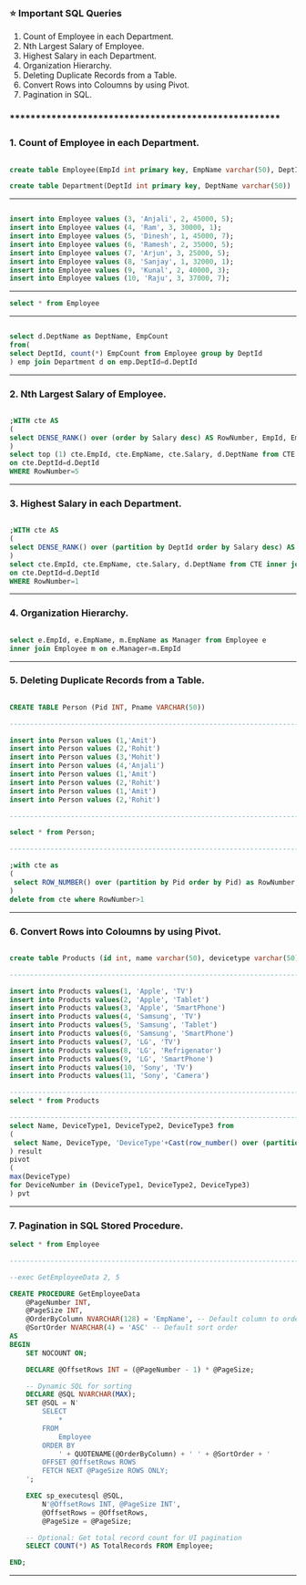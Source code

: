 ### :star: Important SQL Queries

1. Count of Employee in each Department.
2. Nth Largest Salary of Employee.
3. Highest Salary in each Department.
4. Organization Hierarchy.
5. Deleting Duplicate Records from a Table.
6. Convert Rows into Coloumns by using Pivot.
7. Pagination in SQL.

### ****************************************************

### 1. Count of Employee in each Department.

```sql

create table Employee(EmpId int primary key, EmpName varchar(50), DeptId int, Salary numeric(18,2), Manager int);

create table Department(DeptId int primary key, DeptName varchar(50))

```
-------------------------------------------------------------------------

```sql

insert into Employee values (3, 'Anjali', 2, 45000, 5);
insert into Employee values (4, 'Ram', 3, 30000, 1);
insert into Employee values (5, 'Dinesh', 1, 45000, 7);
insert into Employee values (6, 'Ramesh', 2, 35000, 5);
insert into Employee values (7, 'Arjun', 3, 25000, 5);
insert into Employee values (8, 'Sanjay', 1, 32000, 1);
insert into Employee values (9, 'Kunal', 2, 40000, 3);
insert into Employee values (10, 'Raju', 3, 37000, 7);

```
-------------------------------------------------------------------------

```sql
select * from Employee
```
-------------------------------------------------------------------------

```sql

select d.DeptName as DeptName, EmpCount
from(
select DeptId, count(*) EmpCount from Employee group by DeptId
) emp join Department d on emp.DeptId=d.DeptId

```
-------------------------------------------------------------------------

### 2. Nth Largest Salary of Employee.

```sql

;WITH cte AS
(
select DENSE_RANK() over (order by Salary desc) AS RowNumber, EmpId, EmpName, Salary, DeptId from Employee
)
select top (1) cte.EmpId, cte.EmpName, cte.Salary, d.DeptName from CTE inner join Department d 
on cte.DeptId=d.DeptId 
WHERE RowNumber=5

```
-------------------------------------------------------------------------

### 3. Highest Salary in each Department.

```sql

;WITH cte AS
(
select DENSE_RANK() over (partition by DeptId order by Salary desc) AS RowNumber, EmpId, EmpName, Salary, DeptId from Employee
)
select cte.EmpId, cte.EmpName, cte.Salary, d.DeptName from CTE inner join Department d 
on cte.DeptId=d.DeptId 
WHERE RowNumber=1

```
-------------------------------------------------------------------------

### 4. Organization Hierarchy.

```sql

select e.EmpId, e.EmpName, m.EmpName as Manager from Employee e
inner join Employee m on e.Manager=m.EmpId 

```
-------------------------------------------------------------------------

### 5. Deleting Duplicate Records from a Table.

```sql

CREATE TABLE Person (Pid INT, Pname VARCHAR(50))

-------------------------------------------------------------------------

insert into Person values (1,'Amit')
insert into Person values (2,'Rohit')
insert into Person values (3,'Mohit')
insert into Person values (4,'Anjali')
insert into Person values (1,'Amit')
insert into Person values (2,'Rohit')
insert into Person values (1,'Amit')
insert into Person values (2,'Rohit')

-------------------------------------------------------------------------

select * from Person;

-------------------------------------------------------------------------

;with cte as
(
 select ROW_NUMBER() over (partition by Pid order by Pid) as RowNumber, Pid, Pname from Person
)
delete from cte where RowNumber>1

```
-------------------------------------------------------------------------

### 6. Convert Rows into Coloumns by using Pivot.

```sql

create table Products (id int, name varchar(50), devicetype varchar(50))

-------------------------------------------------------------------------

insert into Products values(1, 'Apple', 'TV')
insert into Products values(2, 'Apple', 'Tablet')
insert into Products values(3, 'Apple', 'SmartPhone')
insert into Products values(4, 'Samsung', 'TV')
insert into Products values(5, 'Samsung', 'Tablet')
insert into Products values(6, 'Samsung', 'SmartPhone')
insert into Products values(7, 'LG', 'TV')
insert into Products values(8, 'LG', 'Refrigenator')
insert into Products values(9, 'LG', 'SmartPhone')
insert into Products values(10, 'Sony', 'TV')
insert into Products values(11, 'Sony', 'Camera')

-------------------------------------------------------------------------
select * from Products

-------------------------------------------------------------------------
select Name, DeviceType1, DeviceType2, DeviceType3 from
(
 select Name, DeviceType, 'DeviceType'+Cast(row_number() over (partition by name order by name) as varchar(50)) as DeviceNumber from Products
) result
pivot
(
max(DeviceType)
for DeviceNumber in (DeviceType1, DeviceType2, DeviceType3)
) pvt

```
-------------------------------------------------------------------------

### 7. Pagination in SQL Stored Procedure.

```sql
select * from Employee

-------------------------------------------------------------------------

--exec GetEmployeeData 2, 5

CREATE PROCEDURE GetEmployeeData
    @PageNumber INT,
    @PageSize INT,
    @OrderByColumn NVARCHAR(128) = 'EmpName', -- Default column to order by
    @SortOrder NVARCHAR(4) = 'ASC' -- Default sort order
AS
BEGIN
    SET NOCOUNT ON;

    DECLARE @OffsetRows INT = (@PageNumber - 1) * @PageSize;

    -- Dynamic SQL for sorting
    DECLARE @SQL NVARCHAR(MAX);
    SET @SQL = N'
        SELECT
            *
        FROM
            Employee
        ORDER BY
            ' + QUOTENAME(@OrderByColumn) + ' ' + @SortOrder + '
        OFFSET @OffsetRows ROWS
        FETCH NEXT @PageSize ROWS ONLY;
    ';

    EXEC sp_executesql @SQL,
        N'@OffsetRows INT, @PageSize INT',
        @OffsetRows = @OffsetRows,
        @PageSize = @PageSize;

    -- Optional: Get total record count for UI pagination
    SELECT COUNT(*) AS TotalRecords FROM Employee;

END;

```
-------------------------------------------------------------------------
